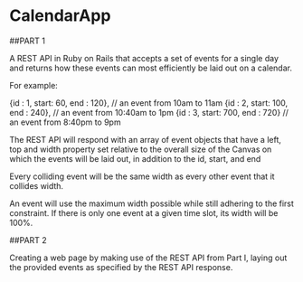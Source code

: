# CalendarApp

##PART 1

A REST API in Ruby on Rails that accepts a set of events for a single day and returns how these events can most efficiently be laid out on a calendar. 

For example:

{id : 1, start: 60, end : 120}, // an event from 10am to 11am
{id : 2, start: 100, end : 240}, // an event from 10:40am to 1pm
{id : 3, start: 700, end : 720} // an event from 8:40pm to 9pm

The REST API will respond with an array of event objects that have a left, top and width property set relative to the overall size of the Canvas on which the events will be laid out, in addition to the id, start, and end

­Every colliding event will be the same width as every other event that it collides width.

­An event will use the maximum width possible while still adhering to the first constraint. If there is only one event at a given time slot, its width will be 100%.


##PART 2

Creating a web page by making use of the REST API from Part I, laying out the provided events as specified by the REST API response. 
